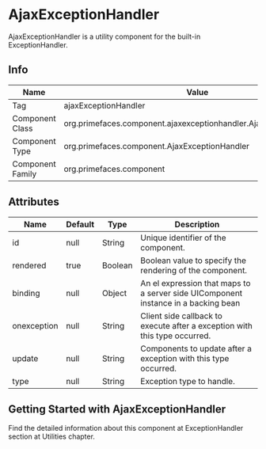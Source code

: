 # AjaxExceptionHandler

AjaxExceptionHandler is a utility component for the built-in ExceptionHandler.

## Info

| Name | Value |
| --- | --- |
| Tag | ajaxExceptionHandler |
| Component Class | org.primefaces.component.ajaxexceptionhandler.AjaxExceptionHandler |
| Component Type | org.primefaces.component.AjaxExceptionHandler |
| Component Family | org.primefaces.component |

## Attributes

| Name | Default | Type | Description | 
| --- | --- | --- | --- |
| id | null | String | Unique identifier of the component. |
| rendered | true | Boolean | Boolean value to specify the rendering of the component. |
| binding | null | Object | An el expression that maps to a server side UIComponent instance in a backing bean |
| onexception | null | String | Client side callback to execute after a exception with this type occurred. |
| update | null | String | Components to update after a exception with this type occurred. |
| type | null | String | Exception type to handle. |

## Getting Started with AjaxExceptionHandler
Find the detailed information about this component at ExceptionHandler section at Utilities chapter.